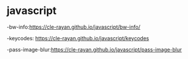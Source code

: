 # javascript 
-bw-info:https://cle-rayan.github.io/javascript/bw-info/


-keycodes: https://cle-rayan.github.io/javascript/keycodes

-pass-image-blur:https://cle-rayan.github.io/javascript/pass-image-blur

